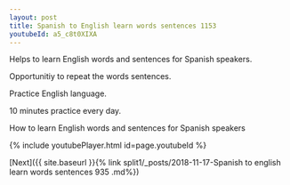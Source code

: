 ```yaml
---
layout: post
title: Spanish to English learn words sentences 1153 
youtubeId: a5_c8t0XIXA
---
```

 
 
Helps to learn English words and sentences for Spanish speakers.

Opportunitiy to repeat the words sentences. 

Practice English language. 
 
10 minutes practice every day. 
 
How to learn English words and sentences for Spanish speakers 
 
{% include youtubePlayer.html id=page.youtubeId %}
 
 
[Next]({{ site.baseurl }}{% link  split1/_posts/2018-11-17-Spanish to english learn words sentences 935 .md%})
 
